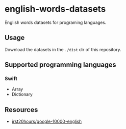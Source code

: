 # english-words-datasets

English words datasets for programing languages.

## Usage

Download the datasets in the `./dist` dir of this repository.

## Supported programming languages

### Swift

- Array
- Dictionary

## Resources

- [irst20hours/google-10000-english](https://github.com/first20hours/google-10000-english)
